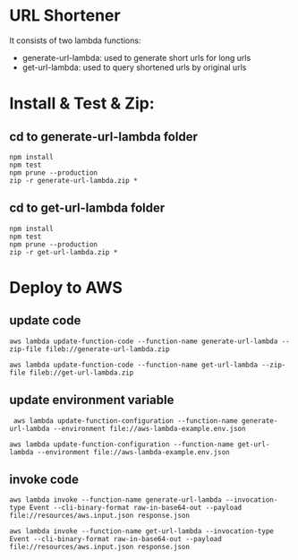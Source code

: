 # URL Shortener
It consists of two lambda functions:
* generate-url-lambda: used to generate short urls for long urls
* get-url-lambda: used to query shortened urls by original urls


# Install & Test & Zip:

## cd to generate-url-lambda folder
```
npm install
npm test
npm prune --production
zip -r generate-url-lambda.zip *
```
## cd to get-url-lambda folder
```
npm install
npm test
npm prune --production
zip -r get-url-lambda.zip *
```


# Deploy to AWS

## update code
```
aws lambda update-function-code --function-name generate-url-lambda --zip-file fileb://generate-url-lambda.zip
```
```
aws lambda update-function-code --function-name get-url-lambda --zip-file fileb://get-url-lambda.zip
```

## update environment variable
```
 aws lambda update-function-configuration --function-name generate-url-lambda --environment file://aws-lambda-example.env.json
 ```
 ```
 aws lambda update-function-configuration --function-name get-url-lambda --environment file://aws-lambda-example.env.json
 ```

## invoke code
```
aws lambda invoke --function-name generate-url-lambda --invocation-type Event --cli-binary-format raw-in-base64-out --payload file://resources/aws.input.json response.json

 ```
 ```
aws lambda invoke --function-name get-url-lambda --invocation-type Event --cli-binary-format raw-in-base64-out --payload file://resources/aws.input.json response.json

 ```

